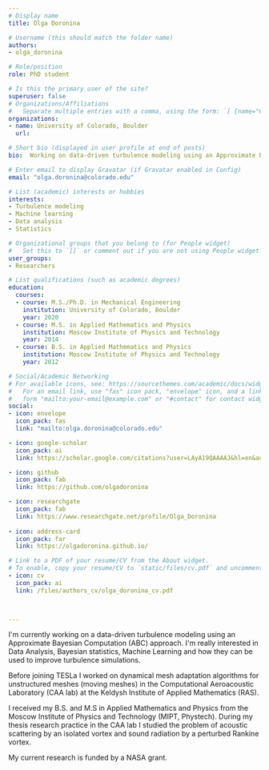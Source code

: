 ```yaml
---
# Display name
title: Olga Doronina

# Username (this should match the folder name)
authors:
- olga_doronina

# Role/position
role: PhD student

# Is this the primary user of the site?
superuser: false
# Organizations/Affiliations
#   Separate multiple entries with a comma, using the form: `[ {name="Org1", url=""}, {name="Org2", url=""} ]`.
organizations:
- name: University of Colorado, Boulder
  url:

# Short bio (displayed in user profile at end of posts)
bio:  Working on data-driven turbulence modeling using an Approximate Bayesian Computation (ABC) approach.

# Enter email to display Gravatar (if Gravatar enabled in Config)
email: "olga.doronina@colorado.edu"

# List (academic) interests or hobbies
interests:
- Turbulence modeling
- Machine learning
- Data analysis
- Statistics

# Organizational groups that you belong to (for People widget)
#   Set this to `[]` or comment out if you are not using People widget.
user_groups:
- Researchers

# List qualifications (such as academic degrees)
education:
  courses:
  - course: M.S./Ph.D. in Mechanical Engineering
    institution: University of Colorado, Boulder
    year: 2020
  - course: M.S. in Applied Mathematics and Physics
    institution: Moscow Institute of Physics and Technology
    year: 2014
  - course: B.S. in Applied Mathematics and Physics
    institution: Moscow Institute of Physics and Technology
    year: 2012

# Social/Academic Networking
# For available icons, see: https://sourcethemes.com/academic/docs/widgets/#icons
#   For an email link, use "fas" icon pack, "envelope" icon, and a link in the
#   form "mailto:your-email@example.com" or "#contact" for contact widget.
social:
- icon: envelope
  icon_pack: fas
  link: "mailto:olga.doronina@colorado.edu"

- icon: google-scholar
  icon_pack: ai
  link: https://scholar.google.com/citations?user=LAyA19QAAAAJ&hl=en&authuser=1

- icon: github
  icon_pack: fab
  link: https://github.com/olgadoronina

- icon: researchgate
  icon_pack: fab
  link: https://www.researchgate.net/profile/Olga_Doronina
  
- icon: address-card
  icon_pack: far
  link: https://olgadoronina.github.io/

# Link to a PDF of your resume/CV from the About widget.
# To enable, copy your resume/CV to `static/files/cv.pdf` and uncomment the lines below.  
- icon: cv
  icon_pack: ai
  link: /files/authors_cv/olga_doronina_cv.pdf
  


---
```

I'm currently working on a data-driven turbulence modeling using an Approximate Bayesian Computation (ABC) approach. 
I'm really interested in Data Analysis, Bayesian statistics, Machine Learning and how they can be used to 
improve turbulence simulations.   

Before joining TESLa I worked on dynamical mesh adaptation algorithms for unstructured meshes 
(moving meshes) in the Computational Aeroacoustic Laboratory (CAA lab) at the Keldysh Institute of Applied Mathematics (RAS).

I received my B.S. and M.S in Applied Mathematics and Physics from the Moscow Institute of Physics and Technology 
(MIPT, Phystech). During my thesis research practice in the CAA lab I studied the problem of acoustic scattering 
by an isolated vortex and sound radiation by a perturbed Rankine vortex. 

My current research is funded by a NASA grant.

 

